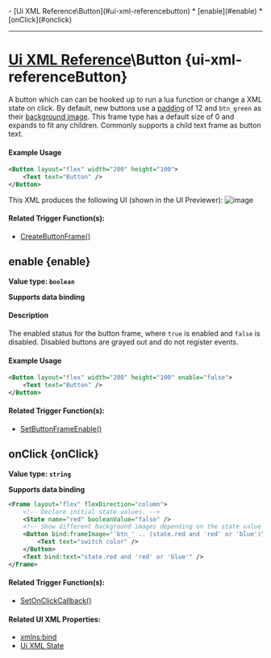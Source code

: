 <div id="toc" markdown="1">
- [Ui XML Reference\Button](#ui-xml-referencebutton)
  * [enable](#enable)
  * [onClick](#onclick)

</div>

***

# [Ui XML Reference](Ui-XML)\\Button {ui-xml-referenceButton}

[](overview-start)

A button which can can be hooked up to run a lua function or change a XML state on click. By default, new buttons use a [padding](Ui-XML-CommonAttributes#padding) of 12 and `btn_green` as their [background image](Ui-XML-CommonAttributes#backgroundimage). This frame type has a default size of 0 and expands to fit any children. Commonly supports a child text frame as button text.

#### Example Usage
[](example-usage-start)
```xml
<Button layout="flex" width="200" height="100">
    <Text text="Button" />
</Button>
```
This XML produces the following UI (shown in the UI Previewer):
![image](https://user-images.githubusercontent.com/34138206/149418802-2305c9c2-4027-4e59-8804-b016846e1224.png)

[](example-usage-end)

[](extra-section-start)
#### Related Trigger Function(s):
- [CreateButtonFrame()](Trigger-API-Reference-DCEI-Functions-Custom-UI#createbuttonframe-1)
[](extra-section-end)

[](overview-end)

## [](Button.enable)enable {enable}
**Value type: `boolean`**

**Supports data binding**

[](manual-wiki-start)

#### Description
[](description-start)
The enabled status for the button frame, where `true` is enabled and `false` is disabled. Disabled buttons are grayed out and do not register events.
[](description-end)

#### Example Usage
[](example-usage-start)
```xml
<Button layout="flex" width="200" height="100" enable="false">
    <Text text="Button" />
</Button>
```
[](example-usage-end)

[](extra-section-start)
#### Related Trigger Function(s):
- [SetButtonFrameEnable()](Trigger-API-Reference-DCEI-Functions-Custom-UI#void-setbuttonframeenabletransform-ui-bool-enable)
[](extra-section-end)

[](manual-wiki-end)

## [](Button.onClick)onClick {onClick}
**Value type: `string`**

**Supports data binding**

[](manual-wiki-start)

[](example-usage-start)
```xml
<Frame layout="flex" flexDirection="column">
    <!-- Declare initial state values. -->
    <State name="red" booleanValue="false" />
    <!-- Show different background images depending on the state value and flip state value when clicked. -->
    <Button bind:frameImage="'btn_' .. (state.red and 'red' or 'blue')" bind:onClick="state.red = not state.red">
        <Text text="switch color" />
    </Button>
    <Text bind:text="state.red and 'red' or 'blue'" />
</Frame>
```
[](example-usage-end)
[](extra-section-start)
#### Related Trigger Function(s):
- [SetOnClickCallback()](Trigger-API-Reference-DCEI-Events-Input#void-setonclickcallbacktransform-ui-object-callback)

#### Related UI XML Properties:
- [xmlns:bind](Ui-XML-CommonAttributes#xmlnsbind)
- [Ui XML State](Ui-XML-State)
[](extra-section-end)

[](manual-wiki-end)

